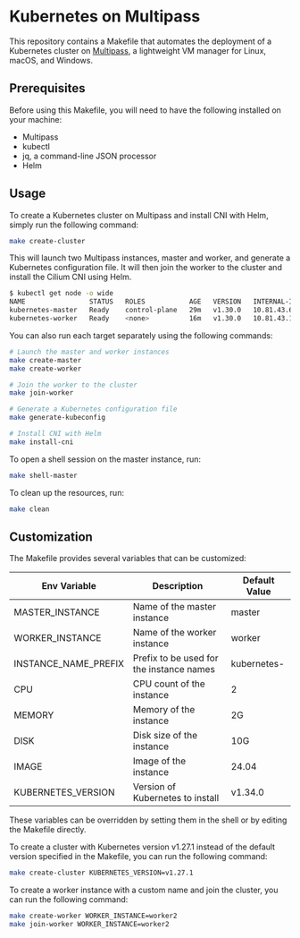 Kubernetes on Multipass
===

This repository contains a Makefile that automates the deployment of a Kubernetes cluster on [Multipass](https://multipass.run/), a lightweight VM manager for Linux, macOS, and Windows.

## Prerequisites

Before using this Makefile, you will need to have the following installed on your machine:

- Multipass
- kubectl
- jq, a command-line JSON processor
- Helm

## Usage

To create a Kubernetes cluster on Multipass and install CNI with Helm, simply run the following command:

```bash
make create-cluster
```

This will launch two Multipass instances, master and worker, and generate a Kubernetes configuration file. It will then join the worker to the cluster and install the Cilium CNI using Helm.

```bash
$ kubectl get node -o wide
NAME                STATUS   ROLES           AGE   VERSION   INTERNAL-IP    EXTERNAL-IP   OS-IMAGE             KERNEL-VERSION       CONTAINER-RUNTIME
kubernetes-master   Ready    control-plane   29m   v1.30.0   10.81.43.68    <none>        Ubuntu 22.04.4 LTS   5.15.0-105-generic   containerd://1.7.0
kubernetes-worker   Ready    <none>          16m   v1.30.0   10.81.43.118   <none>        Ubuntu 22.04.4 LTS   5.15.0-105-generic   containerd://1.7.0
```

You can also run each target separately using the following commands:

```bash
# Launch the master and worker instances
make create-master
make create-worker

# Join the worker to the cluster
make join-worker

# Generate a Kubernetes configuration file
make generate-kubeconfig

# Install CNI with Helm
make install-cni
```

To open a shell session on the master instance, run:

```bash
make shell-master
```

To clean up the resources, run:

```bash
make clean
```

## Customization

The Makefile provides several variables that can be customized:

| Env Variable | Description | Default Value |
| - | - | - |
| MASTER_INSTANCE | Name of the master instance | master |
| WORKER_INSTANCE | Name of the worker instance | worker |
| INSTANCE_NAME_PREFIX | Prefix to be used for the instance names | kubernetes- |
| CPU | CPU count of the instance | 2 |
| MEMORY | Memory of the instance | 2G |
| DISK | Disk size of the instance | 10G |
| IMAGE | Image of the instance | 24.04 |
| KUBERNETES_VERSION | Version of Kubernetes to install | v1.34.0 |

These variables can be overridden by setting them in the shell or by editing the Makefile directly.

To create a cluster with Kubernetes version v1.27.1 instead of the default version specified in the Makefile, you can run the following command:

```bash
make create-cluster KUBERNETES_VERSION=v1.27.1
```

To create a worker instance with a custom name and join the cluster, you can run the following command:

```bash
make create-worker WORKER_INSTANCE=worker2
make join-worker WORKER_INSTANCE=worker2
```
